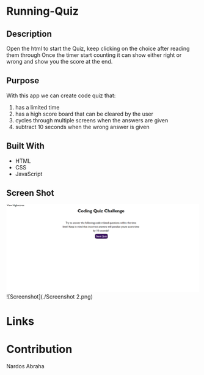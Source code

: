 # Running-Quiz

## Description
Open the html to start the Quiz, keep clicking on the choice after reading them through 
Once the timer start counting it can show either right or wrong and show you the score at the end.


## Purpose

With this app we can create code quiz that:
1. has a limited time
2. has a high score board that can be cleared by the user 
3. cycles through multiple screens when the answers are given
4. subtract 10 seconds when the wrong answer is given

## Built With

* HTML
* CSS
* JavaScript

## Screen Shot

![Screenshot](./Screenshot.png)
![Screenshot](./Screenshot 2.png)

# Links

# Contribution

Nardos Abraha

